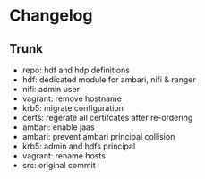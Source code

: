 
# Changelog

## Trunk

* repo: hdf and hdp definitions
* hdf: dedicated module for ambari, nifi & ranger
* nifi: admin user
* vagrant: remove hostname
* krb5: migrate configuration
* certs: regerate all certifcates after re-ordering
* ambari: enable jaas
* ambari: prevent ambari principal collision
* krb5: admin and hdfs principal
* vagrant: rename hosts
* src: original commit
